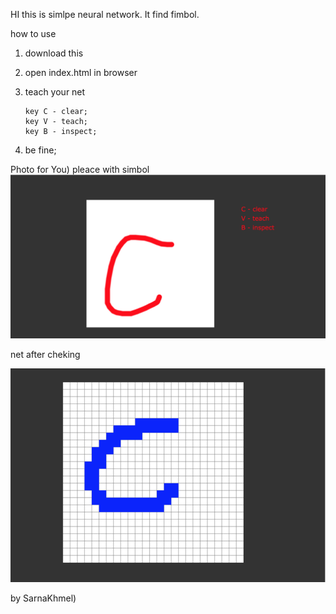 HI
this is simlpe neural network.
It find fimbol.

how to use

1. download this
2. open index.html in browser
3. teach your net 

       key С - clear;
       key V - teach;
       key B - inspect;
       
4. be fine;

Photo for You)
pleace with simbol
![Your simbol in browser](first1.png)

net after cheking

![Image after...](first2.png)

by SarnaKhmel)
